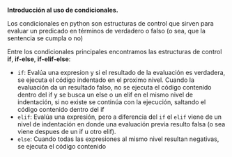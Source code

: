 
**Introducción al uso de condicionales.**

Los condicionales en python son estructuras de control que sirven para evaluar un predicado en términos de verdadero o falso (o sea, que la sentencia se cumpla o no)

Entre los condicionales principales encontramos las estructuras de control **if**, **if-else**, **if-elif-else**:
          
  * `if`: Evalúa una expresion y si el resultado de la evaluación es verdadera, se ejecuta el código indentado en el proximo nivel. Cuando la evaluación da un resultado falso, no se ejecuta el código contenido dentro del if y se busca un else o un elif en el mismo nivel de indentación, si no existe se continúa con la ejecución, saltando el código contenido dentro del if
  * `elif`: Evalúa una expresión, pero a diferencia del `if` el `elif` viene de un nivel de indentación en donde una evaluación previa resulto falsa (o sea viene despues de un if u otro elif).
  * `else`: Cuando todas las expresiones al mismo nivel resultan negativas, se ejecuta el código contenido 

